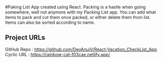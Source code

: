 #Paking List App created using React.
Packing is a hastle when going somewhere, well not anymore with my Packing List app. You can add what items to pack and cut them once packed, or either delete them from list. Items can also be sorted according to name.

## Project URLs
GitHub Repo   : https://github.com/DevAnujV/React-Vacation_CheckList_App
Cyclic URL    : https://rainbow-cat-f03cae.netlify.app/
